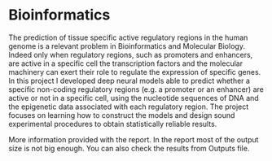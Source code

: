 # Bioinformatics
The prediction of tissue specific active regulatory regions in the human genome is a relevant problem in Bioinformatics and Molecular Biology. Indeed only when regulatory regions, such as promoters and enhancers, are active in a specific cell the transcription factors and the molecular machinery can exert their role to regulate the expression of specific genes. In this project I developed deep neural models able to predict whether a specific non-coding regulatory regions (e.g. a promoter or an enhancer) are active or not in a specific cell, using the nucleotide sequences of DNA and the epigenetic data associated with each regulatory region. The project focuses on learning how to construct the models and design sound experimental procedures to obtain statistically reliable results.

More information provided with the report. In the report most of the output size is not big enough. You can also check the results from Outputs file.
